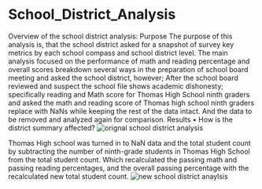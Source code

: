 # School_District_Analysis
Overview of the school district analysis:
Purpose
The purpose of this analysis is, that the school district asked for a snapshot of survey key metrics by each school compass and school district level.
 The main analysis focused on the performance of math and reading percentage and overall scores breakdown several ways in the preparation of school board meeting and asked the school district, however; After the school board reviewed and suspect the school file shows academic dishonesty; specifically reading and Math score for Thomas High School ninth graders and asked the math and reading score of Thomas high school ninth graders replace with NaNs while keeping the rest of the data intact. And the data to be removed and analyzed again for comparison.
Results
•	How is the district summary affected?
![orignal school district analysis](https://user-images.githubusercontent.com/107454933/180311242-605e95f2-f6b1-4211-858a-d5213a72f641.png)

Thomas High school was turned in to NaN data and the total student count by subtracting the number of ninth-grade students in Thomas High School from the total student count. Which recalculated the passing math and passing reading percentages, and the overall passing percentage with the recalculated new total student count.
![new school district anaylsis](https://user-images.githubusercontent.com/107454933/180311168-be9236c0-c00d-49b9-91eb-c1bb06ff385c.png)


